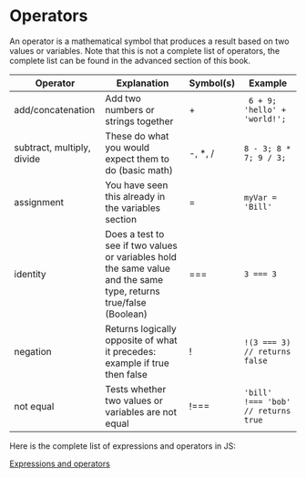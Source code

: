 # Operators

An operator is a mathematical symbol that produces a result based on two values or variables. Note that this is not a complete list of operators, the complete list can be found in the advanced section of this book.

Operator | Explanation | Symbol(s) | Example
--- | --- | --- | ---
add/concatenation | Add two numbers or strings together | + | ``` 6 + 9; 'hello' + 'world!';```
subtract, multiply, divide | These do what you would expect them to do (basic math)| -, \*, / | ```8 - 3; 8 * 7; 9 / 3;```
assignment | You have seen this already in the variables section | = | ```myVar = 'Bill'```
identity | Does a test to see if two values or variables hold the same value and the same type, returns true/false (Boolean) | === | ```3 === 3```
negation | Returns logically opposite of what it precedes: example if true then false | ! | ```!(3 === 3) // returns false```
not equal | Tests whether two values or variables are not equal | !=== | ```'bill' !=== 'bob' // returns true```

Here is the complete list of expressions and operators in JS:

[Expressions and operators](https://developer.mozilla.org/en-US/docs/Web/JavaScript/Reference/Operators)
